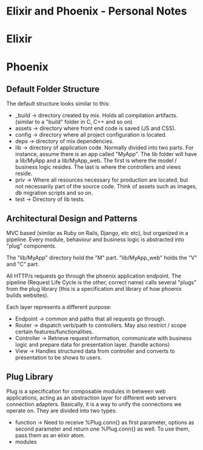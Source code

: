 # Elixir and Phoenix - Personal Notes

# Elixir


# Phoenix

## Default Folder Structure 

The default structure looks similar to this:
- _build -> directory created by mix. Holds all compilation artifacts. (similar to a "build" folder in C, C++ and so on)
- assets -> directory where front end code is saved (JS and CSS).
- config -> directory where all project configuration is located.
- deps -> directory of mix dependencies. 
- lib -> directory of application code. Normally divided into two parts. For instance, assume there is an app called "MyApp". The lib folder will have a lib/MyApp and a lib/MyApp_web. The first is where the model / business logic resides. The last is where the controllers and views reside.  
- priv -> Where all resources necessary for production are located, but not necessarily part of the source code. Think of assets such as images, db migration scripts and so on. 
- test -> Directory of lib tests. 

## Architectural Design and Patterns
MVC based (similar as Ruby on Rails, Django, etc etc), but organized in a pipeline. Every module, behaviour and business logic is abstracted into "plug" components.

The "lib/MyApp" directory hold the "M" part. "lib/MyApp_web" holds the "V" and "C" part. 

All HTTP/s requests go through the phoenix application endpoint. The pipeline (Request Life Cycle is the other, correct name) calls several "plugs" from the plug library (this is a specification and library of how phoenix builds websites). 

Each layer represents a different purpose:
- Endpoint -> common and paths that all requests go through. 
- Router -> dispatch verb/path to controllers. May also restrict / scope certain features/functionalities. 
- Controller -> Retrieve request information, communicate with business logic and prepare data for presentation layer. (handle actions)
- View -> Handles structured data from controller and converts to presentation to be shows to users.


## Plug Library

Plug is a specification for composable modules in between web applications, acting as an abstraction layer for different web servers connection adapters. Basically,
it is a way to unify the connections we operate on. 
They are divided into two types:
- function -> Need to receive %Plug.conn{} as first parameter, options as second parameter and return one %Plug.conn{} as well. To use them, pass them as an elixir atom. 
- modules 